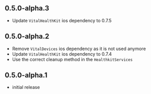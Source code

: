 ## 0.5.0-alpha.3

* Update `VitalHealthKit` ios dependency to 0.7.5

## 0.5.0-alpha.2

* Remove `VitalDevices` ios dependency as it is not used anymore
* Update `VitalHealthKit` ios dependency to 0.7.4
* Use the correct cleanup method in the `HealthkitServices`

## 0.5.0-alpha.1

* initial release
